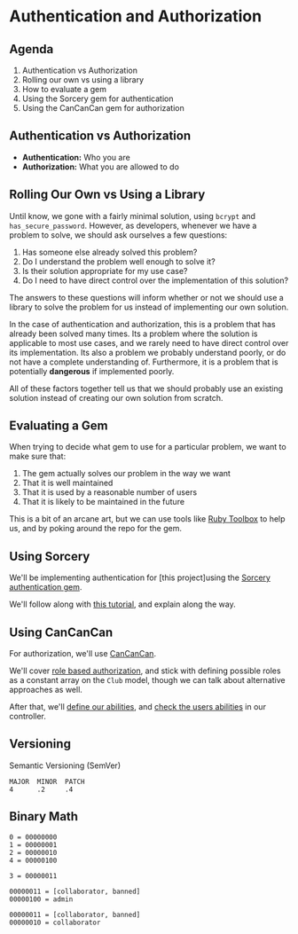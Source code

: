 # Authentication and Authorization

## Agenda

  1. Authentication vs Authorization
  1. Rolling our own vs using a library
  1. How to evaluate a gem
  1. Using the Sorcery gem for authentication
  1. Using the CanCanCan gem for authorization

## Authentication vs Authorization
+ **Authentication:** Who you are
+ **Authorization:** What you are allowed to do

## Rolling Our Own vs Using a Library
Until know, we gone with a fairly minimal solution, using `bcrypt` and `has_secure_password`. However, as developers, whenever we have a problem to solve, we should ask ourselves a few questions:
1. Has someone else already solved this problem?
1. Do I understand the problem well enough to solve it?
1. Is their solution appropriate for my use case?
1. Do I need to have direct control over the implementation of this solution?

The answers to these questions will inform whether or not we should use a library to solve the problem for us instead of implementing our own solution.

In the case of authentication and authorization, this is a problem that has already been solved many times. Its a problem where the solution is applicable to most use cases, and we rarely need to have direct control over its implementation. Its also a problem we probably understand poorly, or do not have a complete understanding of. Furthermore, it is a problem that is potentially **dangerous** if implemented poorly.

All of these factors together tell us that we should probably use an existing solution instead of creating our own solution from scratch.

## Evaluating a Gem
When trying to decide what gem to use for a particular problem, we want to make sure that:
1. The gem actually solves our problem in the way we want
1. That it is well maintained
1. That it is used by a reasonable number of users
1. That it is likely to be maintained in the future

This is a bit of an arcane art, but we can use tools like [Ruby Toolbox](https://www.ruby-toolbox.com/) to help us, and by poking around the repo for the gem.

## Using Sorcery
We'll be implementing authentication for [this project]using the [Sorcery authentication gem](https://github.com/Sorcery/sorcery).

We'll follow along with [this tutorial](https://github.com/Sorcery/sorcery/wiki/Simple-Password-Authentication), and explain along the way.

## Using CanCanCan
For authorization, we'll use [CanCanCan](https://github.com/CanCanCommunity/cancancan).

We'll cover [role based authorization](https://github.com/CanCanCommunity/cancancan/wiki/Role-Based-Authorization), and stick with defining possible roles as a constant array on the `Club` model, though we can talk about alternative approaches as well.

After that, we'll [define our abilities](https://github.com/CanCanCommunity/cancancan/wiki/Defining-Abilities), and [check the users abilities](https://github.com/CanCanCommunity/cancancan/wiki/Checking-Abilities) in our controller.

## Versioning
Semantic Versioning (SemVer)
```
MAJOR  MINOR  PATCH
4      .2     .4
```

## Binary Math
```
0 = 00000000
1 = 00000001
2 = 00000010
4 = 00000100

3 = 00000011

00000011 = [collaborator, banned]
00000100 = admin

00000011 = [collaborator, banned]
00000010 = collaborator
```
